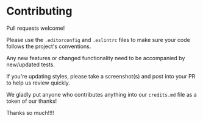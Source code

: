 # Contributing

Pull requests welcome!

Please use the `.editorconfig` and `.eslintrc` files to make sure your code follows the project's conventions.

Any new features or changed functionality need to be accompanied by new/updated tests.

If you're updating styles, please take a screenshot(s) and post into your PR to help us review quickly.

We gladly put anyone who contributes anything into our `credits.md` file as a token of our thanks!

Thanks so much!!!!
